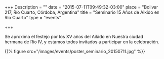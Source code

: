 +++
Description = ""
date = "2015-07-11T09:49:32-03:00"
place = "Bolivar 217, Río Cuarto, Córdoba, Argentina"
title = "Seminario 15 Años de Aikido en Río Cuarto"
type = "events"

+++

Se aproxima el festejo por los XV años del Aikido en Nuestra ciudad hermana de 
Río IV, y estamos todos invitados a participar en la celebración. 

{{% figure src="/images/events/poster_seminario_20150711.jpg" %}}